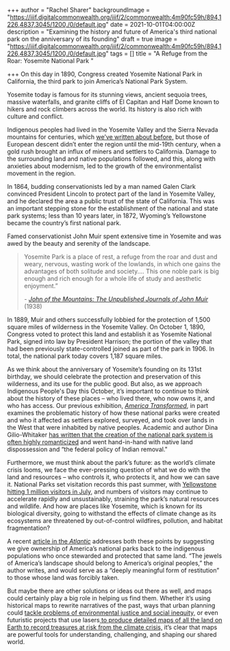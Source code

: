 +++
author = "Rachel Sharer"
backgroundImage = "https://iiif.digitalcommonwealth.org/iiif/2/commonwealth:4m90fc59h/894,1226,4837,3045/1200,/0/default.jpg"
date = 2021-10-01T04:00:00Z
description = "Examining the history and future of America's third national park on the anniversary of its founding"
draft = true
image = "https://iiif.digitalcommonwealth.org/iiif/2/commonwealth:4m90fc59h/894,1226,4837,3045/1200,/0/default.jpg"
tags = []
title = "A Refuge from the Roar: Yosemite National Park "

+++
On this day in 1890, Congress created Yosemite National Park in California, the third park to join America’s National Park System.

Yosemite today is famous for its stunning views, ancient sequoia trees, massive waterfalls, and granite cliffs of El Capitan and Half Dome known to hikers and rock climbers across the world. Its history is also rich with culture and conflict.

Indigenous peoples had lived in the Yosemite Valley and the Sierra Nevada mountains for centuries, which [we’ve written about before,](https://www.leventhalmap.org/articles/public-lands-day/) but those of European descent didn’t enter the region until the mid-19th century, when a gold rush brought an influx of miners and settlers to California. Damage to the surrounding land and native populations followed, and this, along with anxieties about modernism, led to the growth of the environmentalist movement in the region.

In 1864, budding conservationists led by a man named Galen Clark convinced President Lincoln to protect part of the land in Yosemite Valley, and he declared the area a public trust of the state of California. This was an important stepping stone for the establishment of the national and state park systems; less than 10 years later, in 1872, Wyoming’s Yellowstone became the country’s first national park.

Famed conservationist John Muir spent extensive time in Yosemite and was awed by the beauty and serenity of the landscape.

> Yosemite Park is a place of rest, a refuge from the roar and dust and weary, nervous, wasting work of the lowlands, in which one gains the advantages of both solitude and society.... This one noble park is big enough and rich enough for a whole life of study and aesthetic enjoyment.” 
>
> \- [_John of the Mountains: The Unpublished Journals of John Muir_](https://vault.sierraclub.org/john_muir_exhibit/bibliographic_resources/book_jackets/john_of_the_mtns_wolfe_j.aspx) (1938)

In 1889, Muir and others successfully lobbied for the protection of 1,500 square miles of wilderness in the Yosemite Valley. On October 1, 1890, Congress voted to protect this land and establish it as Yosemite National Park, signed into law by President Harrison; the portion of the valley that had been previously state-controlled joined as part of the park in 1906. In total, the national park today covers 1,187 square miles.

As we think about the anniversary of Yosemite’s founding on its 131st birthday, we should celebrate the protection and preservation of this wilderness, and its use for the public good. But also, as we approach Indigenous People's Day this October, it’s important to continue to think about the history of these places – who lived there, who now owns it, and who has access. Our previous exhibition, [_America Transformed_](https://collections.leventhalmap.org/exhibits/25), in part examines the problematic history of how these national parks were created and who it affected as settlers explored, surveyed, and took over lands in the West that were inhabited by native peoples. Academic and author Dina Gilio-Whitaker [has written that the creation of the national park system is often highly romanticized](https://time.com/5562258/indigenous-environmental-justice/) and went hand-in-hand with native land dispossession and “the federal policy of Indian removal."

Furthermore, we must think about the park’s future: as the world’s climate crisis looms, we face the ever-pressing question of what we do with the land and resources – who controls it, who protects it, and how we can save it. National Parks set visitation records this past summer, with [Yellowstone hitting 1 million visitors in July,](https://www.nps.gov/yell/learn/news/21024.htm) and numbers of visitors may continue to accelerate rapidly and unsustainably, straining the park’s natural resources and wildlife. And how are places like Yosemite, which is known for its biological diversity, going to withstand the effects of climate change as its ecosystems are threatened by out-of-control wildfires, pollution, and habitat fragmentation?

A recent [article in the _Atlantic_](https://www.theatlantic.com/magazine/archive/2021/05/return-the-national-parks-to-the-tribes/618395/) addresses both these points by suggesting we give ownership of America’s national parks back to the indigenous populations who once stewarded and protected that same land. “The jewels of America’s landscape should belong to America’s original peoples,” the author writes, and would serve as a “deeply meaningful form of restitution” to those whose land was forcibly taken.

But maybe there are other solutions or ideas out there as well, and maps could certainly play a big role in helping us find them. Whether it’s using historical maps to rewrite narratives of the past, ways that urban planning could [tackle problems of environmental justice and social inequity,](https://www.leventhalmap.org/articles/environmental-justice-exhibition-preview/) or even futuristic projects that use lasers[ to produce detailed maps of all the land on Earth to record treasures at risk from the climate crisis,](https://www.theguardian.com/science/2019/oct/11/ultimate-gift-to-future-generations-plan-to-laser-map-all-land-on-earth) it’s clear that maps are powerful tools for understanding, challenging, and shaping our shared world.